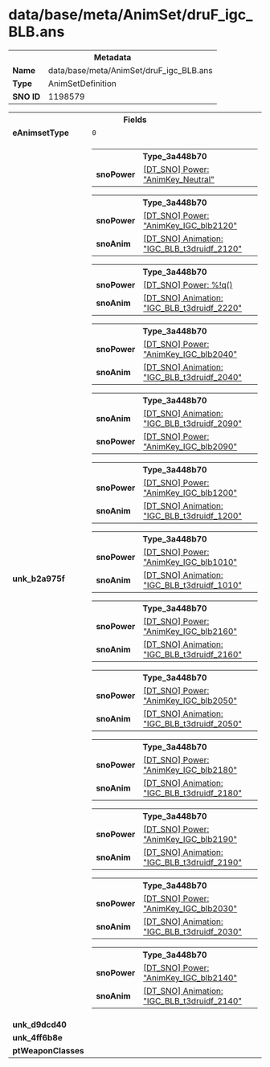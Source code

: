 <h1>data/base/meta/AnimSet/druF_igc_BLB.ans</h1><table><tr><th colspan="100%">Metadata</th></tr><tr><td><b>Name</b></td><td>data/base/meta/AnimSet/druF_igc_BLB.ans</td></tr><tr><td><b>Type</b></td><td>AnimSetDefinition</td></tr><tr><td><b>SNO ID</b></td><td>1198579</td></tr></table>

<table><tr><th colspan="100%">Fields</th></tr><tr><td><b>eAnimsetType</b></td><td><code>0</code></td></tr><tr><td><b>unk_b2a975f</b></td><td><table><tr><th colspan="100%">Type_3a448b70</th></tr><tr><td><b>snoPower</b></td><td><a href="..\Power\AnimKey_Neutral.pow.md">[DT_SNO] Power: "AnimKey_Neutral"</a></td></tr></table>


<table><tr><th colspan="100%">Type_3a448b70</th></tr><tr><td><b>snoPower</b></td><td><a href="..\Power\AnimKey_IGC_blb2120.pow.md">[DT_SNO] Power: "AnimKey_IGC_blb2120"</a></td></tr><tr><td><b>snoAnim</b></td><td><a href="..\Anim\IGC_BLB_t3druidf_2120.ani.md">[DT_SNO] Animation: "IGC_BLB_t3druidf_2120"</a></td></tr></table>


<table><tr><th colspan="100%">Type_3a448b70</th></tr><tr><td><b>snoPower</b></td><td><a href="#UKNOWN">[DT_SNO] Power: %!q(<nil>)</a></td></tr><tr><td><b>snoAnim</b></td><td><a href="..\Anim\IGC_BLB_t3druidf_2220.ani.md">[DT_SNO] Animation: "IGC_BLB_t3druidf_2220"</a></td></tr></table>


<table><tr><th colspan="100%">Type_3a448b70</th></tr><tr><td><b>snoPower</b></td><td><a href="..\Power\AnimKey_IGC_blb2040.pow.md">[DT_SNO] Power: "AnimKey_IGC_blb2040"</a></td></tr><tr><td><b>snoAnim</b></td><td><a href="..\Anim\IGC_BLB_t3druidf_2040.ani.md">[DT_SNO] Animation: "IGC_BLB_t3druidf_2040"</a></td></tr></table>


<table><tr><th colspan="100%">Type_3a448b70</th></tr><tr><td><b>snoAnim</b></td><td><a href="..\Anim\IGC_BLB_t3druidf_2090.ani.md">[DT_SNO] Animation: "IGC_BLB_t3druidf_2090"</a></td></tr><tr><td><b>snoPower</b></td><td><a href="..\Power\AnimKey_IGC_blb2090.pow.md">[DT_SNO] Power: "AnimKey_IGC_blb2090"</a></td></tr></table>


<table><tr><th colspan="100%">Type_3a448b70</th></tr><tr><td><b>snoPower</b></td><td><a href="..\Power\AnimKey_IGC_blb1200.pow.md">[DT_SNO] Power: "AnimKey_IGC_blb1200"</a></td></tr><tr><td><b>snoAnim</b></td><td><a href="..\Anim\IGC_BLB_t3druidf_1200.ani.md">[DT_SNO] Animation: "IGC_BLB_t3druidf_1200"</a></td></tr></table>


<table><tr><th colspan="100%">Type_3a448b70</th></tr><tr><td><b>snoPower</b></td><td><a href="..\Power\AnimKey_IGC_blb1010.pow.md">[DT_SNO] Power: "AnimKey_IGC_blb1010"</a></td></tr><tr><td><b>snoAnim</b></td><td><a href="..\Anim\IGC_BLB_t3druidf_1010.ani.md">[DT_SNO] Animation: "IGC_BLB_t3druidf_1010"</a></td></tr></table>


<table><tr><th colspan="100%">Type_3a448b70</th></tr><tr><td><b>snoPower</b></td><td><a href="..\Power\AnimKey_IGC_blb2160.pow.md">[DT_SNO] Power: "AnimKey_IGC_blb2160"</a></td></tr><tr><td><b>snoAnim</b></td><td><a href="..\Anim\IGC_BLB_t3druidf_2160.ani.md">[DT_SNO] Animation: "IGC_BLB_t3druidf_2160"</a></td></tr></table>


<table><tr><th colspan="100%">Type_3a448b70</th></tr><tr><td><b>snoPower</b></td><td><a href="..\Power\AnimKey_IGC_blb2050.pow.md">[DT_SNO] Power: "AnimKey_IGC_blb2050"</a></td></tr><tr><td><b>snoAnim</b></td><td><a href="..\Anim\IGC_BLB_t3druidf_2050.ani.md">[DT_SNO] Animation: "IGC_BLB_t3druidf_2050"</a></td></tr></table>


<table><tr><th colspan="100%">Type_3a448b70</th></tr><tr><td><b>snoPower</b></td><td><a href="..\Power\AnimKey_IGC_blb2180.pow.md">[DT_SNO] Power: "AnimKey_IGC_blb2180"</a></td></tr><tr><td><b>snoAnim</b></td><td><a href="..\Anim\IGC_BLB_t3druidf_2180.ani.md">[DT_SNO] Animation: "IGC_BLB_t3druidf_2180"</a></td></tr></table>


<table><tr><th colspan="100%">Type_3a448b70</th></tr><tr><td><b>snoPower</b></td><td><a href="..\Power\AnimKey_IGC_blb2190.pow.md">[DT_SNO] Power: "AnimKey_IGC_blb2190"</a></td></tr><tr><td><b>snoAnim</b></td><td><a href="..\Anim\IGC_BLB_t3druidf_2190.ani.md">[DT_SNO] Animation: "IGC_BLB_t3druidf_2190"</a></td></tr></table>


<table><tr><th colspan="100%">Type_3a448b70</th></tr><tr><td><b>snoPower</b></td><td><a href="..\Power\AnimKey_IGC_blb2030.pow.md">[DT_SNO] Power: "AnimKey_IGC_blb2030"</a></td></tr><tr><td><b>snoAnim</b></td><td><a href="..\Anim\IGC_BLB_t3druidf_2030.ani.md">[DT_SNO] Animation: "IGC_BLB_t3druidf_2030"</a></td></tr></table>


<table><tr><th colspan="100%">Type_3a448b70</th></tr><tr><td><b>snoPower</b></td><td><a href="..\Power\AnimKey_IGC_blb2140.pow.md">[DT_SNO] Power: "AnimKey_IGC_blb2140"</a></td></tr><tr><td><b>snoAnim</b></td><td><a href="..\Anim\IGC_BLB_t3druidf_2140.ani.md">[DT_SNO] Animation: "IGC_BLB_t3druidf_2140"</a></td></tr></table>


</td></tr><tr><td><b>unk_d9dcd40</b></td><td></td></tr><tr><td><b>unk_4ff6b8e</b></td><td></td></tr><tr><td><b>ptWeaponClasses</b></td><td></td></tr></table>

